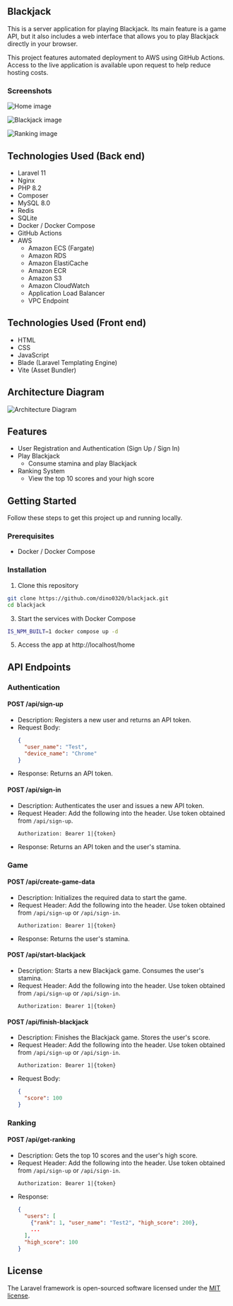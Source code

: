 ## Blackjack
This is a server application for playing Blackjack. Its main feature is a game API, but it also includes a web interface that allows you to play Blackjack directly in your browser.

This project features automated deployment to AWS using GitHub Actions.  
Access to the live application is available upon request to help reduce hosting costs.

### Screenshots
![Home image](images_for_readme/home.png)

![Blackjack image](images_for_readme/blackjack.png)

![Ranking image](images_for_readme/ranking.png)

## Technologies Used (Back end)
- Laravel 11
- Nginx
- PHP 8.2
- Composer
- MySQL 8.0
- Redis
- SQLite
- Docker / Docker Compose
- GitHub Actions
- AWS
  - Amazon ECS (Fargate)
  - Amazon RDS
  - Amazon ElastiCache
  - Amazon ECR
  - Amazon S3
  - Amazon CloudWatch
  - Application Load Balancer
  - VPC Endpoint

## Technologies Used (Front end)
- HTML
- CSS
- JavaScript
- Blade (Laravel Templating Engine)
- Vite (Asset Bundler)

## Architecture Diagram
![Architecture Diagram](images_for_readme/architecture_diagram.png)

## Features
- User Registration and Authentication (Sign Up / Sign In)
- Play Blackjack
  - Consume stamina and play Blackjack
- Ranking System
  - View the top 10 scores and your high score

## Getting Started
Follow these steps to get this project up and running locally.

### Prerequisites
- Docker / Docker Compose

### Installation
1. Clone this repository
  ```bash
  git clone https://github.com/dino0320/blackjack.git
  cd blackjack
  ```

3. Start the services with Docker Compose
  ```bash
  IS_NPM_BUILT=1 docker compose up -d
  ```

5. Access the app at http://localhost/home

## API Endpoints

### Authentication

#### POST /api/sign-up
- Description: Registers a new user and returns an API token.
- Request Body:
  ```json
  {
    "user_name": "Test",
    "device_name": "Chrome"
  }
  ```
- Response: Returns an API token.

#### POST /api/sign-in
- Description: Authenticates the user and issues a new API token.
- Request Header: Add the following into the header. Use token obtained from `/api/sign-up`.
  ```http
  Authorization: Bearer 1|{token}
  ```
- Response: Returns an API token and the user's stamina.

### Game

#### POST /api/create-game-data
- Description: Initializes the required data to start the game.
- Request Header: Add the following into the header. Use token obtained from `/api/sign-up` or `/api/sign-in`.
  ```http
  Authorization: Bearer 1|{token}
  ```
- Response: Returns the user's stamina.

#### POST /api/start-blackjack
- Description: Starts a new Blackjack game. Consumes the user's stamina.
- Request Header: Add the following into the header. Use token obtained from `/api/sign-up` or `/api/sign-in`.
  ```http
  Authorization: Bearer 1|{token}
  ```

#### POST /api/finish-blackjack
- Description: Finishes the Blackjack game. Stores the user's score.
- Request Header: Add the following into the header. Use token obtained from `/api/sign-up` or `/api/sign-in`.
  ```http
  Authorization: Bearer 1|{token}
  ```
- Request Body:
  ```json
  {
    "score": 100
  }
  ```

### Ranking

#### POST /api/get-ranking
- Description: Gets the top 10 scores and the user's high score.
- Request Header: Add the following into the header. Use token obtained from `/api/sign-up` or `/api/sign-in`.
  ```http
  Authorization: Bearer 1|{token}
  ```
- Response:
  ```json
  {
    "users": [
      {"rank": 1, "user_name": "Test2", "high_score": 200},
      ...
    ],
    "high_score": 100
  }
  ```

## License

The Laravel framework is open-sourced software licensed under the [MIT license](https://opensource.org/licenses/MIT).
